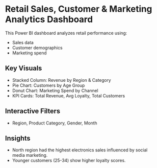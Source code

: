 # Retail Sales, Customer & Marketing Analytics Dashboard

This Power BI dashboard analyzes retail performance using:
- Sales data
- Customer demographics
- Marketing spend

## Key Visuals
- Stacked Column: Revenue by Region & Category
- Pie Chart: Customers by Age Group
- Donut Chart: Marketing Spend by Channel
- KPI Cards: Total Revenue, Avg Loyalty, Total Customers

## Interactive Filters
- Region, Product Category, Gender, Month

## Insights
- North region had the highest electronics sales influenced by social media marketing.
- Younger customers (25-34) show higher loyalty scores.

